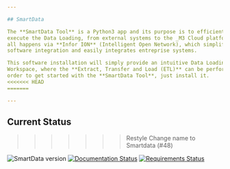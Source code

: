 ```yaml
---

## SmartData

The **SmartData Tool** is a Python3 app and its purpose is to efficiently
execute the Data Loading, from external systems to the _M3 Cloud platform_. It
all happens via **Infor ION** (Intelligent Open Network), which simplifies
software integration and easily integrates entreprise systems.

This software installation will simply provide an intuitive Data Loading
Workspace, where the **Extract, Transfer and Load (ETL)** can be performed. In
order to get started with the **SmartData Tool**, just install it.
<<<<<<< HEAD
=======

---
```


## Current Status
>>>>>>> Restyle Change name to Smartdata (#48)

![SmartData version](https://img.shields.io/badge/version-0.0.2-blue)
[![Documentation Status](https://readthedocs.org/projects/inforion/badge/?version=latest)](https://inforion.readthedocs.io/de/latest/?badge=latest)
[![Requirements Status](https://requires.io/github/Fellow-Consulting-AG/inforion/requirements.svg?branch=master)](https://requires.io/github/Fellow-Consulting-AG/inforion/requirements/?branch=master)
